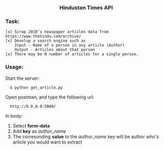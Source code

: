 <h3 align="center">Hindustan Times API</h3>


### Task: 
	[x] Scrap 2010’s newspaper articles data from https://www.thehindu.com/archive/
	[x] Develop a search engine such as 
		Input - Name of a person in any article (Author)
		Output - Articles about that person 
	[x] There may be N number of articles for a single person.


### Usage:

   Start the server:
   
      $ python get_article.py

   Open postman, and type the following url:
   
      http://0.0.0.0:5000/
      
   In body:
   1. Select <b>form-data</b>
   2. Add <b>key</b> as <i>author_name</i>
   3. The corresonding <b>value</b> to the <i>author_name</i> key will be 
      author who's article you would want to extract



